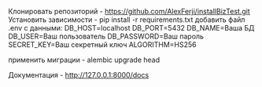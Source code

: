 Клонировать репозиторий - https://github.com/AlexFerji/installBizTest.git
Установить зависимости - pip install -r requirements.txt
добавить файл .env с данными: 
  DB_HOST=localhost
  DB_PORT=5432
  DB_NAME=Ваша БД
  DB_USER=Ваш пользователь
  DB_PASSWORD=Ваш пароль
  SECRET_KEY=Ваш секретный ключ
  ALGORITHM=HS256

  применить миграции - alembic upgrade head

  Документация - http://127.0.0.1:8000/docs

